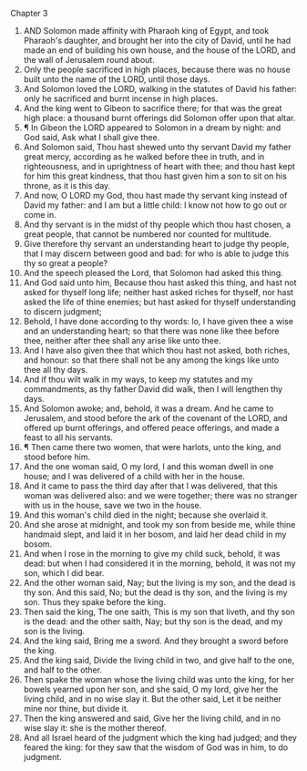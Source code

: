 

Chapter 3

1. AND Solomon made affinity with Pharaoh king of Egypt, and took Pharaoh's daughter, and brought her into the city of David, until he had made an end of building his own house, and the house of the LORD, and the wall of Jerusalem round about.
2. Only the people sacrificed in high places, because there was no house built unto the name of the LORD, until those days.
3. And Solomon loved the LORD, walking in the statutes of David his father: only he sacrificed and burnt incense in high places.
4. And the king went to Gibeon to sacrifice there; for that was the great high place: a thousand burnt offerings did Solomon offer upon that altar.
5. ¶ In Gibeon the LORD appeared to Solomon in a dream by night: and God said, Ask what I shall give thee.
6. And Solomon said, Thou hast shewed unto thy servant David my father great mercy, according as he walked before thee in truth, and in righteousness, and in uprightness of heart with thee; and thou hast kept for him this great kindness, that thou hast given him a son to sit on his throne, as it is this day.
7. And now, O LORD my God, thou hast made thy servant king instead of David my father: and I am but a little child: I know not how to go out or come in.
8. And thy servant is in the midst of thy people which thou hast chosen, a great people, that cannot be numbered nor counted for multitude.
9. Give therefore thy servant an understanding heart to judge thy people, that I may discern between good and bad: for who is able to judge this thy so great a people?
10. And the speech pleased the Lord, that Solomon had asked this thing.
11. And God said unto him, Because thou hast asked this thing, and hast not asked for thyself long life; neither hast asked riches for thyself, nor hast asked the life of thine enemies; but hast asked for thyself understanding to discern judgment;
12. Behold, I have done according to thy words: lo, I have given thee a wise and an understanding heart; so that there was none like thee before thee, neither after thee shall any arise like unto thee.
13. And I have also given thee that which thou hast not asked, both riches, and honour: so that there shall not be any among the kings like unto thee all thy days.
14. And if thou wilt walk in my ways, to keep my statutes and my commandments, as thy father David did walk, then I will lengthen thy days.
15. And Solomon awoke; and, behold, it was a dream.  And he came to Jerusalem, and stood before the ark of the covenant of the LORD, and offered up burnt offerings, and offered peace offerings, and made a feast to all his servants.
16. ¶ Then came there two women, that were harlots, unto the king, and stood before him.
17. And the one woman said, O my lord, I and this woman dwell in one house; and I was delivered of a child with her in the house.
18. And it came to pass the third day after that I was delivered, that this woman was delivered also: and we were together; there was no stranger with us in the house, save we two in the house.
19. And this woman's child died in the night; because she overlaid it.
20. And she arose at midnight, and took my son from beside me, while thine handmaid slept, and laid it in her bosom, and laid her dead child in my bosom.
21. And when I rose in the morning to give my child suck, behold, it was dead: but when I had considered it in the morning, behold, it was not my son, which I did bear.
22. And the other woman said, Nay; but the living is my son, and the dead is thy son.  And this said, No; but the dead is thy son, and the living is my son.  Thus they spake before the king.
23. Then said the king, The one saith, This is my son that liveth, and thy son is the dead: and the other saith, Nay; but thy son is the dead, and my son is the living.
24. And the king said, Bring me a sword.  And they brought a sword before the king.
25. And the king said, Divide the living child in two, and give half to the one, and half to the other.
26. Then spake the woman whose the living child was unto the king, for her bowels yearned upon her son, and she said, O my lord, give her the living child, and in no wise slay it.  But the other said, Let it be neither mine nor thine, but divide it.
27. Then the king answered and said, Give her the living child, and in no wise slay it: she is the mother thereof.
28. And all Israel heard of the judgment which the king had judged; and they feared the king: for they saw that the wisdom of God was in him, to do judgment.
